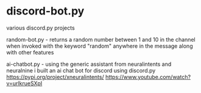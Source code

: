 # discord-bot.py
various discord.py projects

random-bot.py - returns a random number between 1 and 10 in the channel when invoked with the keyword "random" anywhere in the message along with other features

ai-chatbot.py - using the generic assistant from neuralintents and neuralnine i built an ai chat bot for discord using discord.py
                https://pypi.org/project/xneuralintents/
                https://www.youtube.com/watch?v=urlkrueSXpI
